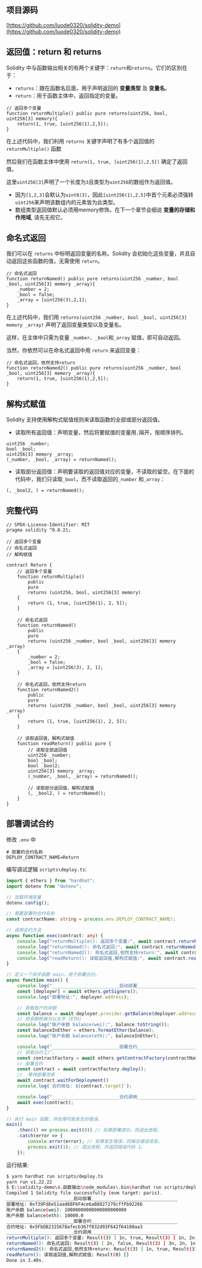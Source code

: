## 项目源码

[https://github.com/luode0320/solidity-demo](https://github.com/luode0320/solidity-demo)

## 返回值：return 和 returns

Solidity 中与函数输出相关的有两个关键字：`return`和`returns`。它们的区别在于：

- `returns`：跟在函数名后面，用于声明返回的 **变量类型** 及 **变量名**。
- `return`：用于函数主体中，返回指定的变量。

```solidity
// 返回多个变量
function returnMultiple() public pure returns(uint256, bool, uint256[3] memory){
    return(1, true, [uint256(1),2,5]);
}
```

在上述代码中，我们利用 `returns` 关键字声明了有多个返回值的 `returnMultiple()` 函数

然后我们在函数主体中使用 `return(1, true, [uint256(1),2,5])` 确定了返回值。

这里`uint256[3]`声明了一个长度为`3`且类型为`uint256`的数组作为返回值。

- 因为`[1,2,3]`会默认为`uint8(3)`，因此`[uint256(1),2,5]`中首个元素必须强转`uint256`来声明该数组内的元素皆为此类型。
- 数组类型返回值默认必须用memory修饰，在下一个章节会细说 **变量的存储和作用域**, 请先无视它。

## 命名式返回

我们可以在 `returns` 中标明返回变量的名称。Solidity 会初始化这些变量，并且自动返回这些函数的值，无需使用 `return`。

```solidity
// 命名式返回
function returnNamed() public pure returns(uint256 _number, bool _bool, uint256[3] memory _array){
    _number = 2;
    _bool = false;
    _array = [uint256(3),2,1];
}
```

在上述代码中，我们用 `returns(uint256 _number, bool _bool, uint256[3] memory _array)` 声明了返回变量类型以及变量名。

这样，在主体中只需为变量 `_number`、`_bool`和`_array` 赋值，即可自动返回。

当然，你依然可以在命名式返回中用 `return` 来返回变量：

```solidity
// 命名式返回，依然支持return
function returnNamed2() public pure returns(uint256 _number, bool _bool, uint256[3] memory _array){
    return(1, true, [uint256(1),2,5]);
}
```

## 解构式赋值

Solidity 支持使用解构式赋值规则来读取函数的全部或部分返回值。

- 读取所有返回值：声明变量，然后将要赋值的变量用`,`隔开，按顺序排列。

```solidity
uint256 _number;
bool _bool;
uint256[3] memory _array;
(_number, _bool, _array) = returnNamed();
```

- 读取部分返回值：声明要读取的返回值对应的变量，不读取的留空。在下面的代码中，我们只读取`_bool`，而不读取返回的`_number`
  和`_array`：

```solidity
(, _bool2, ) = returnNamed();
```

## 完整代码

```solidity
// SPDX-License-Identifier: MIT
pragma solidity ^0.8.21;

// 返回多个变量
// 命名式返回
// 解构赋值

contract Return {
    // 返回多个变量
    function returnMultiple()
        public
        pure
        returns (uint256, bool, uint256[3] memory)
    {
        return (1, true, [uint256(1), 2, 5]);
    }

    // 命名式返回
    function returnNamed()
        public
        pure
        returns (uint256 _number, bool _bool, uint256[3] memory _array)
    {
        _number = 2;
        _bool = false;
        _array = [uint256(3), 2, 1];
    }

    // 命名式返回，依然支持return
    function returnNamed2()
        public
        pure
        returns (uint256 _number, bool _bool, uint256[3] memory _array)
    {
        return (1, true, [uint256(1), 2, 5]);
    }

    // 读取返回值，解构式赋值
    function readReturn() public pure {
        // 读取全部返回值
        uint256 _number;
        bool _bool;
        bool _bool2;
        uint256[3] memory _array;
        (_number, _bool, _array) = returnNamed();

        // 读取部分返回值，解构式赋值
        (, _bool2, ) = returnNamed();
    }
}
```

## 部署调试合约

修改 `.env` 中

```
# 部署的合约名称
DEPLOY_CONTRACT_NAME=Return
```

编写调试逻辑 `scripts\deploy.ts`:

```ts
import { ethers } from "hardhat";
import dotenv from "dotenv";

// 加载环境变量
dotenv.config();

// 需要部署的合约名称
const contractName: string = process.env.DEPLOY_CONTRACT_NAME!;

// 调用合约方法
async function exec(contract: any) {
    console.log("returnMultiple(): 返回多个变量:", await contract.returnMultiple());
    console.log("returnNamed(): 命名式返回:", await contract.returnNamed());
    console.log("returnNamed2(): 命名式返回,依然支持return:", await contract.returnNamed2());
    console.log("readReturn(): 读取返回值,解构式赋值:", await contract.readReturn());
}

// 定义一个异步函数 main，用于部署合约。
async function main() {
    console.log("_________________________启动部署________________________________");
    const [deployer] = await ethers.getSigners();
    console.log("部署地址:", deployer.address);

    // 获取账户的余额
    const balance = await deployer.provider.getBalance(deployer.address);
    // 将余额转换为以太币 (ETH)
    console.log("账户余额 balance(wei):", balance.toString());
    const balanceInEther = ethers.formatEther(balance);
    console.log("账户余额 balance(eth):", balanceInEther);

    console.log("_________________________部署合约________________________________");
    // 获取合约工厂。
    const contractFactory = await ethers.getContractFactory(contractName);
    // 部署合约
    const contract = await contractFactory.deploy();
    //  等待部署完成
    await contract.waitForDeployment()
    console.log(`合约地址: ${contract.target}`);

    console.log("_________________________合约调用________________________________");
    await exec(contract);
}

// 执行 main 函数，并处理可能发生的错误。
main()
    .then(() => process.exit(0)) // 如果部署成功，则退出进程。
    .catch(error => {
        console.error(error); // 如果发生错误，则输出错误信息。
        process.exit(1); // 退出进程，并返回错误代码 1。
    });
```

运行结果:

```sh
$ yarn hardhat run scripts/deploy.ts 
yarn run v1.22.22
$ E:\solidity-demo\4.函数输出\node_modules\.bin\hardhat run scripts/deploy.ts
Compiled 1 Solidity file successfully (evm target: paris).
_________________________启动部署________________________________
部署地址: 0xf39Fd6e51aad88F6F4ce6aB8827279cffFb92266
账户余额 balance(wei): 10000000000000000000000
账户余额 balance(eth): 10000.0
_________________________部署合约________________________________
合约地址: 0x5FbDB2315678afecb367f032d93F642f64180aa3
_________________________合约调用________________________________
returnMultiple(): 返回多个变量: Result(3) [ 1n, true, Result(3) [ 1n, 2n, 5n ] ]
returnNamed(): 命名式返回: Result(3) [ 2n, false, Result(3) [ 3n, 2n, 1n ] ]
returnNamed2(): 命名式返回,依然支持return: Result(3) [ 1n, true, Result(3) [ 1n, 2n, 5n ] ]
readReturn(): 读取返回值,解构式赋值: Result(0) []
Done in 3.40s.
```

